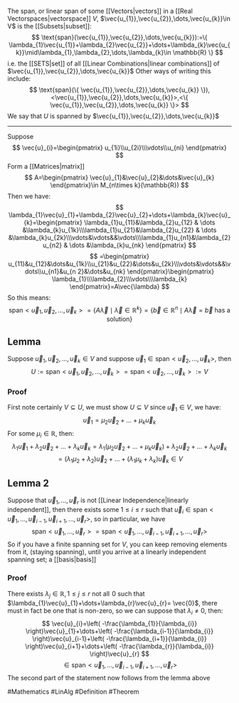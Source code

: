 The span, or linear span of some [[Vectors|vectors]] in a [[Real Vectorspaces|vectorspace]] $V$, $\vec{u_{1}},\vec{u_{2}},\dots,\vec{u_{k}}\in V$ is the [[Subsets|subset]]:
$$
\text{span}(\vec{u_{1}},\vec{u_{2}},\dots,\vec{u_{k}}):=\{ \lambda_{1}\vec{u_{1}}+\lambda_{2}\vec{u_{2}}+\dots+\lambda_{k}\vec{u_{k}}\mid\lambda_{1},\lambda_{2},\dots,\lambda_{k}\in \mathbb{R} \}
$$
i.e. the [[SETS|set]] of all [[Linear Combinations|linear combinations]] of $\vec{u_{1}},\vec{u_{2}},\dots,\vec{u_{k}}$
Other ways of writing this include:
$$
\text{span}(\{ \vec{u_{1}},\vec{u_{2}},\dots,\vec{u_{k}} \}),<\vec{u_{1}},\vec{u_{2}},\dots,\vec{u_{k}}>,<\{ \vec{u_{1}},\vec{u_{2}},\dots,\vec{u_{k}} \}>
$$
We say that $U$ is spanned by $\vec{u_{1}},\vec{u_{2}},\dots,\vec{u_{k}}$
___
Suppose
$$
\vec{u}_{i}=\begin{pmatrix}
u_{1i}\\u_{2i}\\\vdots\\u_{ni}
\end{pmatrix}
$$
Form a [[Matrices|matrix]]
$$
A=\begin{pmatrix}
\vec{u}_{1}&\vec{u}_{2}&\dots&\vec{u}_{k}
\end{pmatrix}\in M_{n\times k}(\mathbb{R})
$$
Then we have:
$$
\lambda_{1}\vec{u}_{1}+\lambda_{2}\vec{u}_{2}+\dots+\lambda_{k}\vec{u}_{k}=\begin{pmatrix}
\lambda_{1}u_{11}&\lambda_{2}u_{12} & \dots &\lambda_{k}u_{1k}\\\lambda_{1}u_{21}&\lambda_{2}u_{22} & \dots &\lambda_{k}u_{2k}\\\vdots&\vdots&&\vdots\\\lambda_{1}u_{n1}&\lambda_{2}u_{n2} & \dots &\lambda_{k}u_{nk}
\end{pmatrix}
$$
$$
=\begin{pmatrix}
u_{11}&u_{12}&\dots&u_{1k}\\u_{21}&u_{22}&\dots&u_{2k}\\\vdots&\vdots&&\vdots\\u_{n1}&u_{n 2}&\dots&u_{nk}
\end{pmatrix}\begin{pmatrix}
\lambda_{1}\\\lambda_{2}\\\vdots\\\lambda_{k}
\end{pmatrix}=A\vec{\lambda}
$$
So this means:
$$
\text{span}<\vec{u}_{1},\vec{u}_{2},\dots,\vec{u}_{k}> = \{ A\vec{\lambda}\mid\vec{\lambda}\in \mathbb{R}^{k} \}=\{ \vec{b}\in \mathbb{R}^{n}\mid A\vec{\lambda}=\vec{b}\text{ has a solution} \}
$$
## Lemma
Suppose $\vec{u}_{1},\vec{u}_{2},\dots,\vec{u}_{k}\in V$ and suppose $\vec{u}_{1}\in \text{span}<\vec{u}_{2},\dots,\vec{u}_{k}>$, then
$$
U:=\text{span}<\vec{u}_{1},\vec{u}_{2},\dots,\vec{u}_{k}>=\text{span}<\vec{u}_{2},\dots,\vec{u}_{k}> :=V
$$
### Proof
First note certainly $V\subseteq U$, we must show $U\subseteq V$ since $\vec{u}_{1}\in V$, we have:
$$
\vec{u}_{1}=\mu_{2}\vec{u}_{2}+\dots+\mu_{k}\vec{u}_{k}
$$
For some $\mu_{i}\in\mathbb{R}$, then:
$$
\lambda_{1} \vec{u}_{1}+\lambda_{2}\vec{u}_{2}+\dots+\lambda_{k}\vec{u}_{k}=\lambda_{1}(\mu_{2}\vec{u}_{2}+\dots+\mu_{k}\vec{u}_{k})+\lambda_{2}\vec{u}_{2}+\dots+\lambda_{k}\vec{u}_{k}
$$
$$
= (\lambda_{1}\mu_{2}+\lambda_{2})\vec{u}_{2}+\dots+(\lambda_{1}\mu_{k}+\lambda_{k})\vec{u}_{k}\in V
$$
## Lemma 2
Suppose that $\vec{u}_{1},\dots,\vec{u}_{r}$ is not [[Linear Independence|linearly independent]], then there exists some $1\leq i\leq r$ such that $\vec{u}_{i}\in\text{span}< \vec{u}_{1},\dots,\vec{u}_{i-1},\vec{u}_{i+1},\dots,\vec{u}_{r} >$, so in particular, we have
$$
\text{span}< \vec{u}_{1},\dots,\vec{u}_{r} > =\text{span}< \vec{u}_{1},\dots,\vec{u}_{i-1},\vec{u}_{i+1},\dots,\vec{u}_{r} >
$$
So if you have a finite spanning set for $V$, you can keep removing elements from it, (staying spanning), until you arrive at a linearly independent spanning set; a [[basis|basis]] 
### Proof
There exists $\lambda_{j}\in\mathbb{R},1\leq j\leq r$ not all $\hspace{0pt}0$ such that $\lambda_{1}\vec{u}_{1}+\dots+\lambda_{r}\vec{u}_{r}= \vec{0}$, there must in fact be one that is non-zero, so we can suppose that $\lambda_{i}\neq 0$, then:
$$
\vec{u}_{i}=\left( -\frac{\lambda_{1}}{\lambda_{i}} \right)\vec{u}_{1}+\dots+\left( -\frac{\lambda_{i-1}}{\lambda_{i}} \right)\vec{u}_{i-1}+\left( -\frac{\lambda_{i+1}}{\lambda_{i}} \right)\vec{u}_{i+1}+\dots+\left( -\frac{\lambda_{r}}{\lambda_{i}} \right)\vec{u}_{r}
$$
$$
 \in \text{span}< \vec{u}_{1},\dots,\vec{u}_{i-1},\vec{u}_{i+1},\dots,\vec{u}_{r} >
$$
The second part of the statement now follows from the lemma above


#Mathematics #LinAlg #Definition #Theorem